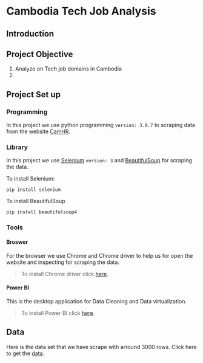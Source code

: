 # Cambodia Tech Job Analysis

## Introduction


## Project Objective

1. Analyze on Tech job domains in Cambodia 
2. 

## Project Set up

### Programming

In this project we use python programming `version: 3.9.7` to scraping data from the website [CamHR](https://www.camhr.com/).

### Library

In this project we use [Selenium](https://selenium-python.readthedocs.io/) `version: 3` and [BeautifulSoup](https://beautiful-soup-4.readthedocs.io/en/latest/#quick-start) for scraping the data.

To install Selenium:

```shell
pip install selenium
```

To install BeautifulSoup

```shell
pip install beautifulsoup4
```

### Tools

#### **Broswer**

For the browser we use Chrome and Chrome driver to help us for open the website and inspecting for scraping the data.

> To install Chrome driver click [here](https://chromedriver.chromium.org/downloads).

#### **Power BI**

This is the desktop application for Data Cleaning and Data virtualization.

> To install Power BI click [here](https://www.microsoft.com/en-us/download/details.aspx?id=58494).

## Data

Here is the data set that we have scrape with arround 3000 rows.
Click here to get the [data](https://docs.google.com/spreadsheets/d/1ZMNntYZ2ZKOes8lZ_q6Zn2Nou1D5a1SQKyd2fi9yJx4/edit#gid=936442396).
